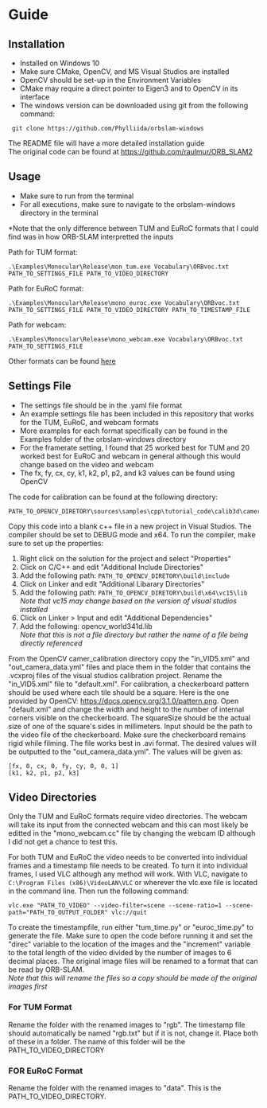 # Guide
## Installation
* Installed on Windows 10
* Make sure CMake, OpenCV, and MS Visual Studios are installed
* OpenCV should be set-up in the Environment Variables
* CMake may require a direct pointer to Eigen3 and to OpenCV in its interface
* The windows version can be downloaded using git from the following command:
```
 git clone https://github.com/Phylliida/orbslam-windows
```
The README file will have a more detailed installation guide <br />
The original code can be found at https://github.com/raulmur/ORB_SLAM2

## Usage
* Make sure to run from the terminal
* For all executions, make sure to navigate to the orbslam-windows directory in the terminal

*Note that the only difference between TUM and EuRoC formats that I could find was in how ORB-SLAM interpretted the inputs

Path for TUM format:
```
.\Examples\Monocular\Release\mon_tum.exe Vocabulary\ORBvoc.txt PATH_TO_SETTINGS_FILE PATH_TO_VIDEO_DIRECTORY
```
Path for EuRoC format:
```
.\Examples\Monocular\Release\mono_euroc.exe Vocabulary\ORBvoc.txt PATH_TO_SETTINGS_FILE PATH_TO_VIDEO_DIRECTORY PATH_TO_TIMESTAMP_FILE
```
Path for webcam:
```
.\Examples\Monocular\Release\mono_webcam.exe Vocabulary\ORBvoc.txt PATH_TO_SETTINGS_FILE
```
Other formats can be found [here](https://github.com/raulmur/ORB_SLAM2)

## Settings File
* The settings file should be in the .yaml file format
* An example settings file has been included in this repository that works for the TUM, EuRoC, and webcam formats
* More examples for each format specifically can be found in the Examples folder of the orbslam-windows directory
* For the framerate setting, I found that 25 worked best for TUM and 20 worked best for EuRoC and webcam in general although this would change based on the video and webcam
* The fx, fy, cx, cy, k1, k2, p1, p2, and k3 values can be found using OpenCV <br />

The code for calibration can be found at the following directory:
```
PATH_TO_OPENCV_DIRETORY\sources\samples\cpp\tutorial_code\calib3d\camera_calibration
```
Copy this code into a blank c++ file in a new project in Visual Studios. The compiler should be set to DEBUG mode and x64. To run the compiler, make sure to set up the properties:
1. Right click on the solution for the project and select "Properties"
2. Click on C/C++ and edit "Additional Include Directories"
3. Add the following path:
``` PATH_TO_OPENCV_DIRETORY\build\include ```
4. Click on Linker and edit "Additional Libarary Directories"
5. Add the following path: 
``` PATH_TO_OPENCV_DIRETORY\build\x64\vc15\lib ``` <br />
*Note that vc15 may change based on the version of visual studios installed*
6. Click on Linker > Input and edit "Additional Dependencies"
7. Add the following: opencv_world341d.lib <br />
*Note that this is not a file directory but rather the name of a file being directly referenced*

From the OpenCV camer_calibration directory copy the "in_VID5.xml" and "out_camera_data.yml" files and place them in the folder that contains the .vcxproj files of the visual studios calibration project. Rename the "in_VID5.xml" file to "default.xml". For calibration, a checkerboard pattern should be used where each tile should be a square. Here is the one provided by OpenCV: https://docs.opencv.org/3.1.0/pattern.png. Open "default.xml" and change the width and height to the number of internal corners visible on the checkerboard. The squareSize should be the actual size of one of the square's sides in millimeters. Input should be the path to the video file of the checkerboard. Make sure the checkerboard remains rigid while filming. The file works best in .avi format. The desired values will be outputted to the "out_camera_data.yml". The values will be given as:
```
[fx, 0, cx, 0, fy, cy, 0, 0, 1]
[k1, k2, p1, p2, k3]
```

## Video Directories
Only the TUM and EuRoC formats require video directories. The webcam will take its input from the connected webcam and this can most likely be editted in the "mono_webcam.cc" file by changing the webcam ID although I did not get a chance to test this. <br />

For both TUM and EuRoC the video needs to be converted into individual frames and a timestamp file needs to be created. To turn it into individual frames, I used VLC although any method will work. With VLC, navigate to ```C:\Program Files (x86)\VideoLAN\VLC``` or wherever the vlc.exe file is located in the command line. Then run the following command:
```
vlc.exe "PATH_TO_VIDEO" --video-filter=scene --scene-ratio=1 --scene-path="PATH_TO_OUTPUT_FOLDER" vlc://quit
```
To create the timestampfile, run either "tum_time.py" or "euroc_time.py" to generate the file. Make sure to open the code before running it and set the "direc" variable to the location of the images and the "increment" variable to the total length of the video divided by the number of images to 6 decimal places. The original image files will be renamed to a format that can be read by ORB-SLAM. <br />
*Note that this will rename the files so a copy should be made of the original images first*

 ### For TUM Format
 Rename the folder with the renamed images to "rgb". The timestamp file should automatically be named "rgb.txt" but if it is not, change it. Place both of these in a folder. The name of this folder will be the PATH_TO_VIDEO_DIRECTORY
 
 ### FOR EuRoC Format
 Rename the folder with the renamed images to "data". This is the PATH_TO_VIDEO_DIRECTORY.
